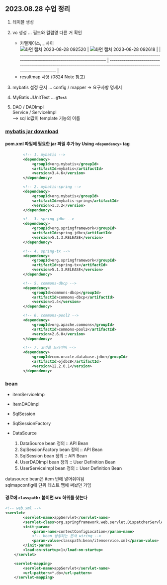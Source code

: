 ## 2023.08.28 수업 정리

1. 테이블 생성
2. vo 생성 ... 필드와 컬럼명 다른 거 확인

   - 카멜케이스, \_ 차이  
     ![화면 캡처 2023-08-28 092520](https://github.com/2oo1s/TIL/assets/90839206/101c8398-9ceb-44ba-9beb-2e49b13198df) | ![화면 캡처 2023-08-28 092618](https://github.com/2oo1s/TIL/assets/90839206/ab9be18c-f754-41fe-81e7-d3149462f04e) |
     | ----------------------------------------------------------------------------------------------------------------- | ----------------------------------------------------------------------------------------------------------------- |
   - resultmap 사용 (0824 Note 참고)

3. mybatis 설정 문서 ... config / mapper -> 요구사항 명세서
4. MyBatis JUnitTest ... <b>`@Test`</b>
5. DAO / DAOImpl<br/>
   Service / ServiceImpl<br/>
   --> sql id값이 template 기능의 이름

### [mybatis jar download](https://mvnrepository.com/)

#### pom.xml 파일에 필요한 jar 파일 추가 by Using `<dependency>` tag

```xml
		<!-- 1. mybatis -->
		<dependency>
			<groupId>org.mybatis</groupId>
			<artifactId>mybatis</artifactId>
			<version>3.4.6</version>
		</dependency>

		<!-- 2. mybatis-spring -->
		<dependency>
			<groupId>org.mybatis</groupId>
			<artifactId>mybatis-spring</artifactId>
			<version>1.3.2</version>
		</dependency>

		<!-- 3. spring-jdbc -->
		<dependency>
			<groupId>org.springframework</groupId>
			<artifactId>spring-jdbc</artifactId>
			<version>5.1.3.RELEASE</version>
		</dependency>

		<!-- 4. spring-tx -->
		<dependency>
			<groupId>org.springframework</groupId>
			<artifactId>spring-tx</artifactId>
			<version>5.1.3.RELEASE</version>
		</dependency>

		<!-- 5. commons-dbcp -->
		<dependency>
			<groupId>commons-dbcp</groupId>
			<artifactId>commons-dbcp</artifactId>
			<version>1.4</version>
		</dependency>

		<!-- 6. commons-pool2 -->
		<dependency>
			<groupId>org.apache.commons</groupId>
			<artifactId>commons-pool2</artifactId>
			<version>2.6.0</version>
		</dependency>

		<!-- 7. 오라클 드라이버 -->
		<dependency>
			<groupId>com.oracle.database.jdbc</groupId>
			<artifactId>ojdbc8</artifactId>
			<version>12.2.0.1</version>
		</dependency>
```

### bean

- itemServiceImp
- ItemDAOImpl
- SqlSession
- SqlSessionFactory
- DataSource

  1.  DataSource bean 정의 :: API Bean
  2.  SqlSessionFactory bean 정의 :: API Bean
  3.  SqlSession bean 정의 :: API Bean
  4.  UserDAOImpl bean 정의 :: User Definition Bean
  5.  UserServiceImpl bean 정의 :: User Definition Bean

datasource bean은 item 빈에 넣어줘야됨  
sqlmapconfig에 단위 테스트 땜에 써놨던 거임

#### 경로에 `classpath:` 붙이면 src 하위를 찾는다

```xml
<!-- web.xml -->
<servlet>
		<servlet-name>appServlet</servlet-name>
		<servlet-class>org.springframework.web.servlet.DispatcherServlet</servlet-class>
		<init-param>
			<param-name>contextConfigLocation</param-name>
            <!-- bean 생성하는 문서 wiring -->
			<param-value>classpath:bean/itemservice.xml</param-value>
		</init-param>
		<load-on-startup>1</load-on-startup>
	</servlet>

	<servlet-mapping>
		<servlet-name>appServlet</servlet-name>
		<url-pattern>*.do</url-pattern>
	</servlet-mapping>
```
